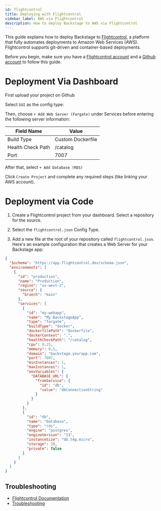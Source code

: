 ```yaml
---
id: flightcontrol
title: Deploying with Flightcontrol
sidebar_label: AWS via Flightcontrol
description: How to deploy Backstage to AWS via Flightcontrol
---
```


This guide explains how to deploy Backstage to [Flightcontrol](https://www.flightcontrol.dev?ref=backstage), a platform that fully automates deployments to Amazon Web Services (AWS). Flightcontrol supports git-driven and container-based deployments.

Before you begin, make sure you have a [Flightcontrol account](https://app.flightcontrol.dev/signup?ref=backstage) and a [Github account](https://github.com/login) to follow this guide.

# Deployment Via Dashboard

First upload your project on Github

Select `GUI` as the config type:

Then, choose `+ Add Web Server (Fargate)` under Services before entering the following server information:

| Field Name        | Value             |
| ----------------- | ----------------- |
| Build Type        | Custom Dockerfile |
| Health Check Path | /catalog          |
| Port              | 7007              |

After that, select `+ Add Database (RDS)`

Click `Create Project` and complete any required steps (like linking your AWS account).

# Deployment via Code

1. Create a Flightcontrol project from your dashboard. Select a repository for the source.

2. Select the `flightcontrol.json` Config Type.

3. Add a new file at the root of your repository called `flightcontrol.json`. Here's an example configuration that creates a Web Server for your Backstage app:

```json filename="flightcontrol.json"
{
  "$schema": "https://app.flightcontrol.dev/schema.json",
  "environments": [
    {
      "id": "production",
      "name": "Production",
      "region": "us-west-2",
      "source": {
        "branch": "main"
      },
      "services": [
        {
          "id": "my-webapp",
          "name": "My BackstageApp",
          "type": "fargate",
          "buildType": "docker",
          "dockerfilePath": "Dockerfile",
          "dockerContext": ".",
          "healthCheckPath": "/catalog",
          "cpu": 0.25,
          "memory": 0.5,
          "domain": "backstage.yourapp.com",
          "port": 7007,
          "minInstances": 1,
          "maxInstances": 1,
          "envVariables": {
            "DATABASE_URL": {
              "fromService": {
                "id": "db",
                "value": "dbConnectionString"
              }
            }
          }
        },
        {
          "id": "db",
          "name": "Database",
          "type": "rds",
          "engine": "postgres",
          "engineVersion": "13",
          "instanceSize": "db.t4g.micro",
          "storage": 20,
          "private": false
        }
      ]
    }
  ]
}
```

## Troubleshooting

- [Flightcontrol Documentation](https://www.flightcontrol.dev/docs?ref=backstage)
- [Troubleshooting](https://www.flightcontrol.dev/docs/troubleshooting?ref=backstage)

